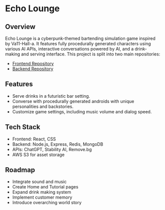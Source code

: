 # Echo Lounge

## Overview
Echo Lounge is a cyberpunk-themed bartending simulation game inspired by Va11-Hall-a. It features fully procedurally generated characters using various AI APIs, interactive conversations powered by AI, and a drink-making and serving interface. This project is split into two main repositories:  

- [Frontend Repository](https://github.com/stahsin00/echo-lounge-frontend)
- [Backend Repository](https://github.com/stahsin00/echo-lounge-backend)

## Features
- Serve drinks in a futuristic bar setting.
- Converse with procedurally generated androids with unique personalities and backstories.
- Customize game settings, including music volume and dialog speed.

## Tech Stack
- Frontend: React, CSS
- Backend: Node.js, Express, Redis, MongoDB
- APIs: ChatGPT, Stability AI, Remove.bg
- AWS S3 for asset storage

## Roadmap
- Integrate sound and music
- Create Home and Tutorial pages
- Expand drink making system
- Implement customer memory
- Introduce overarching world story
